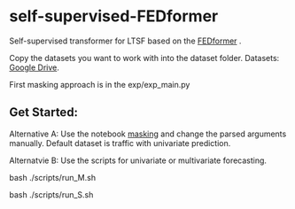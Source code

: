 # self-supervised-FEDformer
Self-supervised transformer for LTSF based on the [FEDformer](https://github.com/MAZiqing/FEDformer) .

Copy the datasets you want to work with into the dataset folder.
Datasets: [Google Drive](https://drive.google.com/drive/folders/1ZOYpTUa82_jCcxIdTmyr0LXQfvaM9vIy?usp=sharing).

First masking approach is in the exp/exp_main.py

## Get Started:

Alternative A:
Use the notebook [masking](https://github.com/DJFKO/self-supervised-FEDformer/blob/main/masking.ipynb) and change the parsed arguments manually. Default dataset is traffic with univariate prediction.

Alternatvie B:
Use the scripts for univariate or multivariate forecasting.

bash ./scripts/run_M.sh

bash ./scripts/run_S.sh
